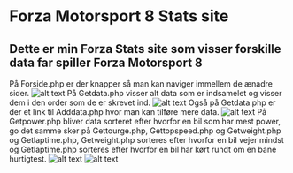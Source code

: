 <h1>Forza Motorsport 8 Stats site</h1>

<h2>Dette er min Forza Stats site som visser forskille data far spiller Forza Motorsport 8</h2>

På Forside.php er der knapper så man kan naviger immellem de ænadre sider.
![alt text](https://media.discordapp.net/attachments/690105696183779328/841000200889434122/Skrmbillede_3.png?width=1248&height=702)
På Getdata.php visser alt data som er indsamelet og visser dem i den order som de er skrevet ind.
![alt text](https://media.discordapp.net/attachments/690105696183779328/841000202906894336/Skrmbillede_4.png?width=1248&height=702)
Også på Getdata.php er der et link til Adddata.php hvor man kan tilføre mere data.
![alt text](https://media.discordapp.net/attachments/690105696183779328/841000204383944714/Skrmbillede_5.png?width=1248&height=702)
På Getpower.php bliver data sorteret efter hvorfor en bil som har mest power, go det samme sker på Gettourge.php, Gettopspeed.php og Getweight.php og Getlaptime.php, Getweight.php sorteres efter hvorfor en bil vejer mindst og Getlaptime.php sorteres efter hvorfor en bil har kørt rundt om en bane hurtigtest.
![alt text](https://media.discordapp.net/attachments/690105696183779328/841000205402767430/Skrmbillede_6.png?width=1248&height=702)
![alt text](https://media.discordapp.net/attachments/690105696183779328/841000208661872680/Skrmbillede_7.png?width=1248&height=702)
